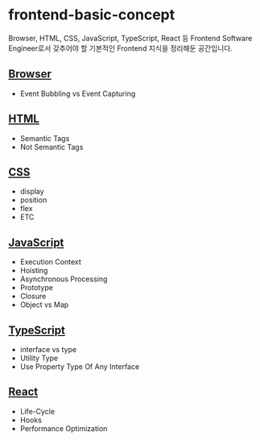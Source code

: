 # frontend-basic-concept
Browser, HTML, CSS, JavaScript, TypeScript, React 등 Frontend Software Engineer로서 갖추어야 할 기본적인 Frontend 지식을 정리해둔 공간입니다.

## [Browser](https://github.com/sekhyuni/frontend-basic-concept/blob/main/Browser/README.md)
- Event Bubbling vs Event Capturing

## [HTML](https://github.com/sekhyuni/frontend-basic-concept/blob/main/HTML/README.md)
- Semantic Tags
- Not Semantic Tags

## [CSS](https://github.com/sekhyuni/frontend-basic-concept/blob/main/CSS/README.md)
- display
- position
- flex
- ETC

## [JavaScript](https://github.com/sekhyuni/frontend-basic-concept/blob/main/JavaScript/README.md)
- Execution Context
- Hoisting
- Asynchronous Processing
- Prototype
- Closure
- Object vs Map

## [TypeScript](https://github.com/sekhyuni/frontend-basic-concept/blob/main/TypeScript/README.md)
- interface vs type
- Utility Type
- Use Property Type Of Any Interface

## [React](https://github.com/sekhyuni/frontend-basic-concept/blob/main/React/README.md)
- Life-Cycle
- Hooks
- Performance Optimization